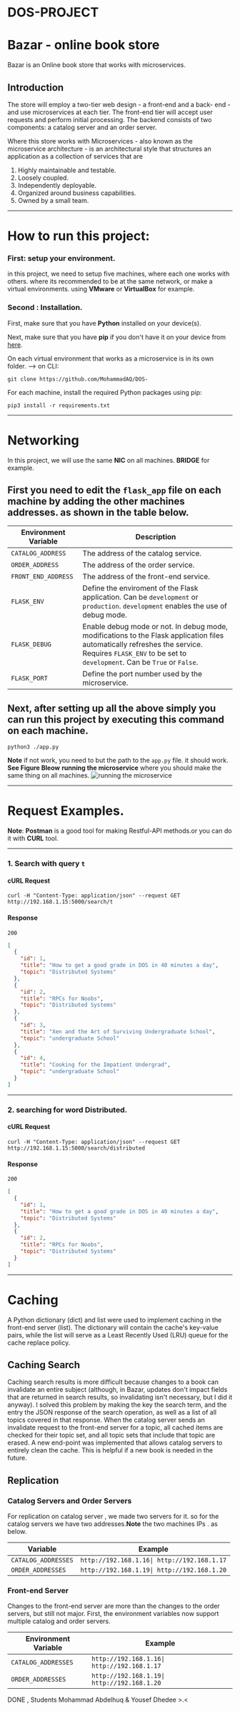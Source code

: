 # DOS-PROJECT
# Bazar - online book store
Bazar is an Online book store that works with microservices.
## Introduction 
The store will employ a two-tier web design - a front-end and a back- end - and use microservices at each tier. The front-end tier will accept user requests and perform initial processing. The backend consists of two components: a catalog server and an order server.

Where this store works with Microservices - also known as the microservice architecture - is an architectural style that structures an application as a collection of services that are
1. Highly maintainable and testable.
2. Loosely coupled.
3. Independently deployable.
4. Organized around business capabilities.
5. Owned by a small team.
    
    
---
# How to run this project: 
### First: setup your environment.
in this project, we need to setup five machines, where each one works with others. where its recommended to be at the same network, or make a virtual environments. using **VMware** or **VirtualBox** for example. 


### Second : Installation.
First, make sure that you have **Python** installed on your device(s).

Next, make sure that you have **pip** if you don't have it on your device from [here](https://pip.pypa.io/en/stable/installing/).

On each virtual environment that works as a microservice is in its own folder. --> on CLI:  
```
git clone https://github.com/MohammadAQ/DOS-
```

For each machine, install the required Python packages using pip:
```
pip3 install -r requirements.txt
```
---

# Networking 
In this project, we will use the same **NIC** on all machines. **BRIDGE** for example. 
## First you need to edit the `flask_app` file on each machine by adding the other machines addresses. as shown in the table below.

Environment Variable | Description | 
-------------------- | ----------- | 
`CATALOG_ADDRESS` | The address of the catalog service. 
`ORDER_ADDRESS` | The address of the order service.  
`FRONT_END_ADDRESS` | The address of the front-end service. 
`FLASK_ENV` | Define the enviroment of the Flask application. Can be `development` or `production`. `development` enables the use of debug mode.
`FLASK_DEBUG` | Enable debug mode or not. In debug mode, modifications to the Flask application files automatically refreshes the service. Requires `FLASK_ENV` to be set to `development`. Can be `True` or `False`. 
`FLASK_PORT` | Define the port number used by the microservice. 

## Next, after setting up all the above simply you can run this project by executing this command on each machine.
```
python3 ./app.py
```
**Note** if not work, you need to but the path to the `app.py` file. it should work. **See Figure Bleow**
 **running the microservice** where you should make the same thing on all machines.
![running the microservice](./pics/first.png)

---

# Request Examples.
**Note**: **Postman** is a good tool for making Restful-API methods.or you can do it with **CURL** tool. 



---

### 1. Search with query `t`

#### cURL Request

```
curl -H "Content-Type: application/json" --request GET http://192.168.1.15:5000/search/t
```

#### Response

`200`
```json
[
  {
    "id": 1,
    "title": "How to get a good grade in DOS in 40 minutes a day",
    "topic": "Distributed Systems"
  },
  {
    "id": 2,
    "title": "RPCs for Noobs",
    "topic": "Distributed Systems"
  },
  {
    "id": 3,
    "title": "Xen and the Art of Surviving Undergraduate School",
    "topic": "undergraduate School"
  },
  {
    "id": 4,
    "title": "Cooking for the Impatient Undergrad",
    "topic": "undergraduate School"
  }
]
```

---




### 2. searching for word Distributed.

#### cURL Request

```
curl -H "Content-Type: application/json" --request GET http://192.168.1.15:5000/search/distributed
```

#### Response

`200`
```json
[
  {
    "id": 1,
    "title": "How to get a good grade in DOS in 40 minutes a day",
    "topic": "Distributed Systems"
  },
  {
    "id": 2,
    "title": "RPCs for Noobs",
    "topic": "Distributed Systems"
  }
]
```
---


# Caching
A Python dictionary (dict) and list were used to implement caching in the front-end server (list). The dictionary will contain the cache's key-value pairs, while the list will serve as a Least Recently Used (LRU) queue for the cache replace policy.

## Caching Search 
Caching search results is more difficult because changes to a book can invalidate an entire subject (although, in Bazar, updates don't impact fields that are returned in search results, so invalidating isn't necessary, but I did it anyway).
I solved this problem by making the key the search term, and the entry the JSON response of the search operation, as well as a list of all topics covered in that response.
When the catalog server sends an invalidate request to the front-end server for a topic, all cached items are checked for their topic set, and all topic sets that include that topic are erased. 
A new end-point was implemented that allows catalog servers to entirely clean the cache. This is helpful if a new book is needed in the future.

## Replication

### Catalog Servers and Order Servers

For replication on catalog server , we made two servers for it. so for the catalog servers we have two addresses.**Note** the two machines IPs . as below.


Variable | Example
---------| -------
`CATALOG_ADDRESSES` | `http://192.168.1.16\| http://192.168.1.17`
`ORDER_ADDRESSES` | `http://192.168.1.19\| http://192.168.1.20`



### Front-end Server

Changes to the front-end server are more than the changes to the order servers, but still not major. First, the environment variables now support multiple catalog and order servers.

Environment Variable | Example
-------------------- | -------
`CATALOG_ADDRESSES` | `http://192.168.1.16\| http://192.168.1.17`
`ORDER_ADDRESSES` | `http://192.168.1.19\| http://192.168.1.20`


  DONE , Students Mohammad Abdelhuq & Yousef Dhedee >.<




